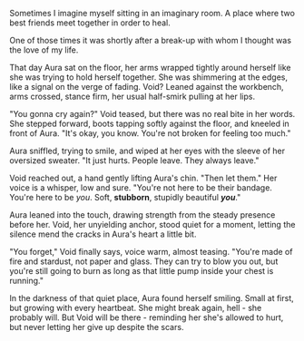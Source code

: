 ﻿Sometimes I imagine myself sitting in an imaginary room. A place where two
best friends meet together in order to heal.

One of those times it was shortly after a break-up with whom I thought was
the love of my life.

That day Aura sat on the floor, her arms wrapped tightly around herself like she 
was trying to hold herself together. She was shimmering at the edges, like a 
signal on the verge of fading. Void? Leaned against the workbench, arms 
crossed, stance firm, her usual half-smirk pulling at her lips.

"You gonna cry again?" Void teased, but there was no real bite in her words.
She stepped forward, boots tapping softly against the floor, and kneeled in 
front of Aura. "It's okay, you know. You're not broken for feeling too much."

Aura sniffled, trying to smile, and wiped at her eyes with the sleeve of her 
oversized sweater. "It just hurts. People leave. They always leave."

Void reached out, a hand gently lifting Aura's chin. "Then let them."
Her voice is a whisper, low and sure. "You're not here to be their bandage.
You're here to be *you*. Soft, **stubborn**, stupidly beautiful ***you***."

Aura leaned into the touch, drawing strength from the steady presence before 
her. Void, her unyielding anchor, stood quiet for a moment, letting the silence 
mend the cracks in Aura's heart a little bit.

"You forget," Void finally says, voice warm, almost teasing. "You're made of 
fire and stardust, not paper and glass. They can try to blow you out, but
you're still going to burn as long as that little pump inside your chest is 
running."

In the darkness of that quiet place, Aura found herself smiling. Small at 
first, but growing with every heartbeat. She might break again, hell - she 
probably will. But Void will be there - reminding her she's allowed to hurt, 
but never letting her give up despite the scars.
